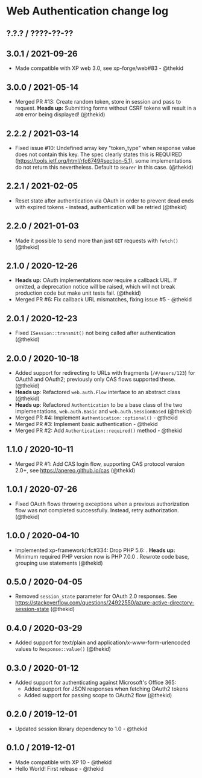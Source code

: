 Web Authentication change log
=============================

## ?.?.? / ????-??-??

## 3.0.1 / 2021-09-26

* Made compatible with XP web 3.0, see xp-forge/web#83 - @thekid

## 3.0.0 / 2021-05-14

* Merged PR #13: Create random token, store in session and pass to request.
  **Heads up:** Submitting forms without CSRF tokens will result in a `400`
  error being displayed!
  (@thekid)

## 2.2.2 / 2021-03-14

* Fixed issue #10: Undefined array key "token_type" when response value
  does not contain this key. The spec clearly states this is REQUIRED
  (https://tools.ietf.org/html/rfc6749#section-5.1), some implementations
  do not return this nevertheless. Default to `Bearer` in this case.
  (@thekid)

## 2.2.1 / 2021-02-05

* Reset state after authentication via OAuth in order to prevent dead
  ends with expired tokens - instead, authentication will be retried
  (@thekid)

## 2.2.0 / 2021-01-03

* Made it possible to send more than just `GET` requests with `fetch()`
  (@thekid)

## 2.1.0 / 2020-12-26

* **Heads up:** OAuth implementations now require a callback URL. If
  omitted, a deprecation notice will be raised, which will not break
  production code but make unit tests fail.
  (@thekid)
* Merged PR #6: Fix callback URL mismatches, fixing issue #5 - @thekid

## 2.0.1 / 2020-12-23

* Fixed `ISession::transmit()` not being called after authentication
  (@thekid)

## 2.0.0 / 2020-10-18

* Added support for redirecting to URLs with fragments (`/#/users/123`)
  for OAuth1 and OAuth2; previously only CAS flows supported these.
  (@thekid)
* **Heads up**: Refactored `web.auth.Flow` interface to an abstract class
  (@thekid)
* **Heads up**: Refactored `Authentication` to be a base class of the
  two implementations, `web.auth.Basic` and `web.auth.SessionBased`
  (@thekid)
* Merged PR #4: Implement `Authentication::optional()` - @thekid
* Merged PR #3: Implement basic authentication - @thekid
* Merged PR #2: Add `Authentication::required()` method - @thekid

## 1.1.0 / 2020-10-11

* Merged PR #1: Add CAS login flow, supporting CAS protocol version 2.0+,
  see https://apereo.github.io/cas
  (@thekid)

## 1.0.1 / 2020-07-26

* Fixed OAuth flows throwing exceptions when a previous authorization flow
  was not completed successfully. Instead, retry authorization.
  (@thekid)

## 1.0.0 / 2020-04-10

* Implemented xp-framework/rfc#334: Drop PHP 5.6:
  . **Heads up:** Minimum required PHP version now is PHP 7.0.0
  . Rewrote code base, grouping use statements
  (@thekid)

## 0.5.0 / 2020-04-05

* Removed `session_state` parameter for OAuth 2.0 responses. See
  https://stackoverflow.com/questions/24922550/azure-active-directory-session-state
  (@thekid)

## 0.4.0 / 2020-03-29

* Added support for text/plain and application/x-www-form-urlencoded
  values to `Response::value()`
  (@thekid)

## 0.3.0 / 2020-01-12

* Added support for authenticating against Microsoft's Office 365:
  - Added support for JSON responses when fetching OAuth2 tokens
  - Added support for passing scope to OAuth2 flow
  (@thekid)

## 0.2.0 / 2019-12-01

* Updated session library dependency to 1.0 - @thekid

## 0.1.0 / 2019-12-01

* Made compatible with XP 10 - @thekid
* Hello World! First release - @thekid